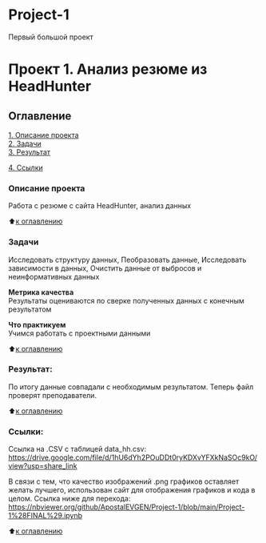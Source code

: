 # Project-1
Первый большой проект
# Проект 1. Анализ резюме из HeadHunter

## Оглавление  
[1. Описание проекта](.README.md#Описание-проекта)  
[2. Задачи](.README.md#Задачи)    
[3. Результат](.README.md#Результат)

[4. Ссылки](.README.md#Ссылки) 

### Описание проекта    
Работа с резюме с сайта HeadHunter, анализ данных

:arrow_up:[к оглавлению](_)


### Задачи    
Исследовать структуру данных, Пеобразовать данные, Исследовать зависимости в данных, Очистить данные от выбросов и неинформативных данных


**Метрика качества**     
Результаты оцениваются по сверке полученных данных с конечным результатом

**Что практикуем**     
Учимся работать с проектными данными

:arrow_up:[к оглавлению](.README.md#Оглавление)

### Результат:  
По итогу данные совпадали с необходимым результатом. Теперь файл проверят преподаватели.

:arrow_up:[к оглавлению](.README.md#Оглавление)

### Ссылки:
Ссылка на .CSV с таблицей data_hh.csv: https://drive.google.com/file/d/1hU6dYh2POuDDt0ryKDXvYFXkNaSOc9kO/view?usp=share_link

В связи с тем, что качество изображений .png графиков оставляет желать лучшего, использован сайт для отображения графиков и кода в целом. Ссылка ниже для перехода:
https://nbviewer.org/github/ApostalEVGEN/Project-1/blob/main/Project-1%28FINAL%29.ipynb


:arrow_up:[к оглавлению](.README.md#Оглавление)
